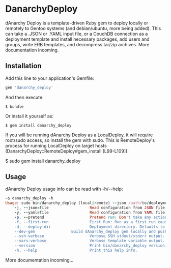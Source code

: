 # DanarchyDeploy

dAnarchy Deploy is a template-driven Ruby gem to deploy locally or remotely to Gentoo systems (and debian/ubuntu, more being added). This can take a .JSON or .YAML input file, or a CouchDB connection as a deployment template and install necessary packages, add users and groups, write ERB templates, and decompress tar/zip archives. More documentation incoming.


## Installation

Add this line to your application's Gemfile:

```ruby
gem 'danarchy_deploy'
```

And then execute:

    $ bundle

Or install it yourself as:

    $ gem install danarchy_deploy


If you will be running dAnarchy Deploy as a LocalDeploy, it will require root/sudo access, so install the gem with sudo.
   This is RemoteDeploy's process for running LocalDeploy on target hosts (DanarchyDeploy::RemoteDeploy#gem_install [L99-L109]):

   $ sudo gem install danarchy_deploy


## Usage

dAnarchy Deploy usage info can be read with -h/--help:
```ruby
~$ danarchy_deploy -h
Usage: sudo bin/danarchy_deploy (local|remote) --json /path/to/deployment.json [options]
	-j, --json=file                  Read configuration from JSON file.
	-y, --yaml=file                  Read configuration from YAML file.
	-p, --pretend                    Pretend run: Don't take any action.
	-f, --first-run                  First Run: Run as a first run causing services to run all init actions.
	-d, --deploy-dir                 Deployment directory. Defaults to '/danarchy/deploy'.
	--dev-gem    			 Build dAnarchy_deploy gem locally and push to target host in RemoteDeploy.
	--ssh-verbose                	 Verbose SSH stdout/stderr output.
	--vars-verbose                	 Verbose template variable output.
	--version                    	 Print bin/danarchy_deploy version.
	-h, --help                       Print this help info.
```

More documentation incoming...